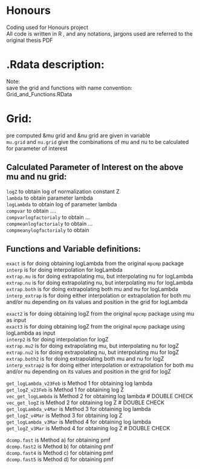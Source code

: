 # Honours
Coding used for Honours project <br />
All code is written in R , and any notations, jargons used are referred to the original thesis PDF


# .Rdata description:

Note: <br />
save the grid and functions with name convention: Grid_and_Functions.RData <br />

# Grid: <br />
pre computed &mu grid and &nu grid are given in variable <br />
`mu.grid` and `nu.grid` give the combinations of mu and nu to be calculated for parameter of interest <br />

## Calculated Parameter of Interest on the above mu and nu grid: <br />
`logZ` to obtain log of normalization constant Z <br />
`lambda` to obtain parameter lambda <br />
`logLambda` to obtain log of parameter lambda <br />
`compvar` to obtain .... <br />
`compvarlogfactorialy` to obtain ... <br />
`compmeanlogfactorialy` to obtain ... <br />
`compmeanylogfactorialy` to obtain <br />

## Functions and Variable definitions:
 `exact` is for doing obtaining logLambda from the original `mpcmp` package <br />
 `interp` is for doing interpolation for logLambda <br />
 `extrap.mu` is for doing extrapolating mu, but interpolating nu for logLambda <br />
 `extrap.nu` is for doing extrapolating nu, but interpolating mu for logLambda <br />
 `extrap.both` is for doing extrapolating both mu and nu for logLambda <br />
 `interp_extrap` is for doing either interpolation or extrapolation for both mu and/or nu depending on its values and position in the grid for logLambda <br />

 `exact2` is for doing obtaining logZ from the original `mpcmp` package using mu as input <br />
 `exact3` is for doing obtaining logZ from the original `mpcmp` package using logLambda as input <br />
 `interp2` is for doing interpolation for logZ <br />
 `extrap.mu2` is for doing extrapolating mu, but interpolating nu for logZ <br />
 `extrap.nu2` is for doing extrapolating nu, but interpolating mu for logZ <br />
 `extrap.both2` is for doing extrapolating both mu and nu for logZ <br />
 `interp_extrap2` is for doing either interpolation or extrapolation for both mu and/or nu depending on its values and position in the grid for logZ <br />


 `get_logLambda_v23Feb` is Method 1 for obtaining log lambda <br />
 `get_logZ_v23Feb` is Method 1 for obtaining log Z <br />
 `vec_get_logLambda` is Method 2 for obtaining log lambda # DOUBLE CHECK <br />
 `vec_get_logZ` is Method 2 for obtaining log Z # DOUBLE CHECK <br />
 `get_logLambda_v4Mar` is Method 3 for obtaining log lambda <br />
 `get_logZ_v4Mar` is Method 3 for obtaining log Z <br />
 `get_logLambda_v3Mar` is Method 4 for obtaining log lambda <br />
 `get_logZ_v3Mar` is Method 4 for obtaining log Z # DOUBLE CHECK <br />


 `dcomp.fast` is Method a) for obtaining pmf <br />
 `dcomp.fast2` is Method b) for obtaining pmf <br />
 `dcomp.fast4` is Method c) for obtaining pmf <br />
 `dcomp.fast5` is Method d) for obtaining pmf <br />
